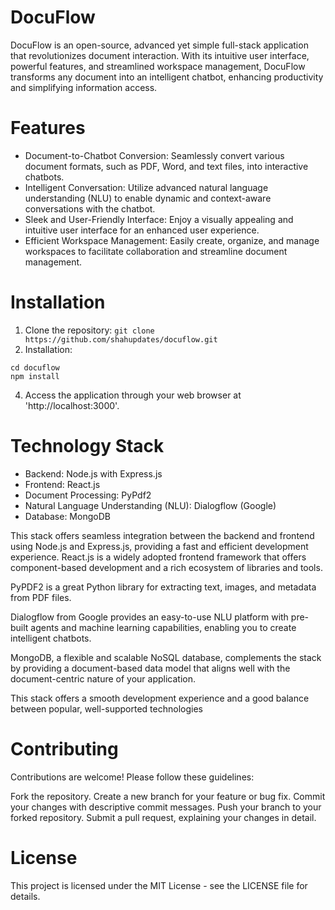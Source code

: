 # DocuFlow
DocuFlow is an open-source, advanced yet simple full-stack application that revolutionizes document interaction. With its intuitive user interface, powerful features, and streamlined workspace management, DocuFlow transforms any document into an intelligent chatbot, enhancing productivity and simplifying information access.

# Features
* Document-to-Chatbot Conversion: Seamlessly convert various document formats, such as PDF, Word, and text files, into interactive chatbots.
* Intelligent Conversation: Utilize advanced natural language understanding (NLU) to enable dynamic and context-aware conversations with the chatbot.
* Sleek and User-Friendly Interface: Enjoy a visually appealing and intuitive user interface for an enhanced user experience.
* Efficient Workspace Management: Easily create, organize, and manage workspaces to facilitate collaboration and streamline document management.

# Installation
1. Clone the repository: ``` git clone https://github.com/shahupdates/docuflow.git ```
3. Installation: 
```
cd docuflow
npm install
```
4. Access the application through your web browser at 'http://localhost:3000'.

# Technology Stack
* Backend: Node.js with Express.js
* Frontend: React.js
* Document Processing: PyPdf2
* Natural Language Understanding (NLU): Dialogflow (Google)
* Database: MongoDB

This stack offers seamless integration between the backend and frontend using Node.js and Express.js, providing a fast and efficient development experience. React.js is a widely adopted frontend framework that offers component-based development and a rich ecosystem of libraries and tools.

PyPDF2 is a great Python library for extracting text, images, and metadata from PDF files.

Dialogflow from Google provides an easy-to-use NLU platform with pre-built agents and machine learning capabilities, enabling you to create intelligent chatbots.

MongoDB, a flexible and scalable NoSQL database, complements the stack by providing a document-based data model that aligns well with the document-centric nature of your application.

This stack offers a smooth development experience and a good balance between popular, well-supported technologies

# Contributing
Contributions are welcome! Please follow these guidelines:

Fork the repository.
Create a new branch for your feature or bug fix.
Commit your changes with descriptive commit messages.
Push your branch to your forked repository.
Submit a pull request, explaining your changes in detail.

# License
This project is licensed under the MIT License - see the LICENSE file for details.

